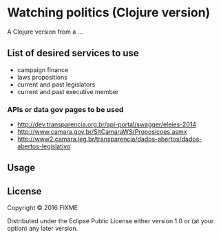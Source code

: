 # Watching politics (Clojure version)

A Clojure version from a ...

## List of desired services to use

* campaign finance
* laws propositions
* current and past legislators
* current and past executive member

### APIs or data gov pages to be used

* http://dev.transparencia.org.br/api-portal/swagger/eleies-2014
* http://www.camara.gov.br/SitCamaraWS/Proposicoes.asmx
* http://www2.camara.leg.br/transparencia/dados-abertos/dados-abertos-legislativo


## Usage

## License

Copyright © 2016 FIXME

Distributed under the Eclipse Public License either version 1.0 or (at
your option) any later version.
